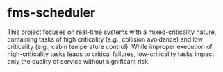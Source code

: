 # fms-scheduler
This project focuses on real-time systems with a mixed-criticality nature, containing tasks of high criticality (e.g., collision avoidance) and low criticality (e.g., cabin temperature control). While improper execution of high-criticality tasks leads to critical failures, low-criticality tasks impact only the quality of service without significant risk.
